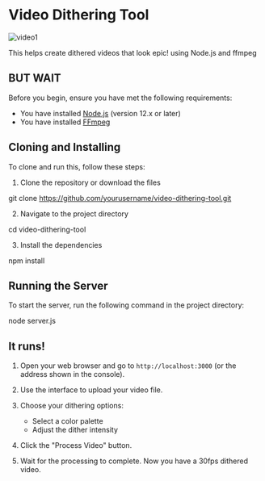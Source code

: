 # Video Dithering Tool


![video1](https://i.ibb.co/zXphP2s/output-d68c7294dcf31a6c.gif)


This helps create dithered videos that look epic! using Node.js and ffmpeg

## BUT WAIT

Before you begin, ensure you have met the following requirements:
* You have installed [Node.js](https://nodejs.org/) (version 12.x or later)
* You have installed [FFmpeg](https://ffmpeg.org/download.html)

## Cloning and Installing

To clone and run this, follow these steps:

1. Clone the repository or download the files

git clone https://github.com/yourusername/video-dithering-tool.git

2. Navigate to the project directory

cd video-dithering-tool

3. Install the dependencies

npm install


## Running the Server

To start the server, run the following command in the project directory:

node server.js

## It runs!

1. Open your web browser and go to `http://localhost:3000` (or the address shown in the console).

2. Use the interface to upload your video file.

3. Choose your dithering options:
   - Select a color palette
   - Adjust the dither intensity

4. Click the "Process Video" button.

5. Wait for the processing to complete. Now you have a 30fps dithered video.

